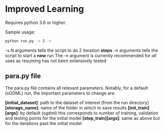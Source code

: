 
# Improved Learning

Requires python 3.6 or higher.

Sample usage:
```bash
python run.py -s 2 -n
```

-s N arguments tells the script to do 2 iteration **steps**
-n arguments tells the script to start a **new** run
The -n argument is currently recommended for *all* uses as resuming has not been extensively tested


## para.py file

The para.py file contains all relevant parameters. Notably, for a default (sGDML) run, the important parameters to change are:

**\[initial_dataset\]**: path to the dataset of interest (from the run directory)
**\[storage_name\]**: name of the folder in which to save results
**\[init_train\]\[args\]**: by default (sgdml) this corresponds to number of training, validation and testing points for the initial model
**\[step_train\]\[args\]**: same as above but for the iterations past the initial model

